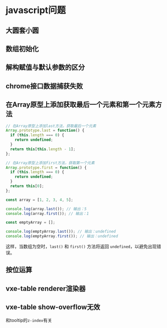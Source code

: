 # javascript问题

## 大圆套小圆

## 数组初始化

## 解构赋值与默认参数的区分

## chrome接口数据捕获失败

## 在Array原型上添加获取最后一个元素和第一个元素方法

```javascript
// 在Array原型上添加last方法，获取最后一个元素
Array.prototype.last = function() {
  if (this.length === 0) {
    return undefined;
  }
  return this[this.length - 1];
};

// 在Array原型上添加first方法，获取第一个元素
Array.prototype.first = function() {
  if (this.length === 0) {
    return undefined;
  }
  return this[0];
};

const array = [1, 2, 3, 4, 5];

console.log(array.last()); // 输出：5
console.log(array.first()); // 输出：1

const emptyArray = [];

console.log(emptyArray.last()); // 输出：undefined
console.log(emptyArray.first()); // 输出：undefined
```

这样，当数组为空时，`last()` 和 `first()` 方法将返回 `undefined`，以避免出现错误。

## 按位运算

## vxe-table renderer渲染器

## vxe-table show-overflow无效

 和tooltip的`z-index`有关

